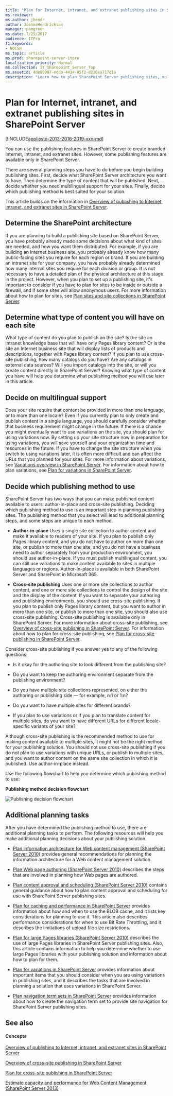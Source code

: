 ```yaml
---
title: "Plan for Internet, intranet, and extranet publishing sites in SharePoint Server"
ms.reviewer: 
ms.author: jhendr
author: JoanneHendrickson
manager: pamgreen
ms.date: 7/25/2017
audience: ITPro
f1.keywords:
- NOCSH
ms.topic: article
ms.prod: sharepoint-server-itpro
localization_priority: Normal
ms.collection: IT_Sharepoint_Server_Top
ms.assetid: 4de99997-edda-4414-85f2-d210ea717d1a
description: "Learn how to plan SharePoint Server publishing sites, multilingual support, and SharePoint Server cross-site publishing or author-in-place."
---
```


# Plan for Internet, intranet, and extranet publishing sites in SharePoint Server

[!INCLUDE[appliesto-2013-2016-2019-xxx-md](../includes/appliesto-2013-2016-2019-xxx-md.md)]
  
You can use the publishing features in SharePoint Server to create branded Internet, intranet, and extranet sites. However, some publishing features are available only in SharePoint Server.
  
There are several planning steps you have to do before you begin building publishing sites. First, decide what SharePoint Server architecture you want to have. Then determine the type of content that will be published. Next, decide whether you need multilingual support for your sites. Finally, decide which publishing method is best suited for your solution.
  
This article builds on the information in [Overview of publishing to Internet, intranet, and extranet sites in SharePoint Server](overview-of-publishing-to-internet-intranet-and-extranet-sites.md).
  
## Determine the SharePoint architecture

If you are planning to build a publishing site based on SharePoint Server, you have probably already made some decisions about what kind of sites are needed, and how you want them distributed. For example, if you are building an Internet business site, you probably already know how many public-facing sites you require for each region or brand. If you are building an intranet site for your company, you have probably already determined how many internal sites you require for each division or group. It is not necessary to have a detailed plan of the physical architecture at this stage in the project. However, when you plan to set up a publishing site, it's important to consider if you have to plan for sites to be inside or outside a firewall, and if some sites will allow anonymous users. For more information about how to plan for sites, see [Plan sites and site collections in SharePoint Server](../sites/plan-sites-and-site-collections.md).
  
## Determine what type of content you will have on each site

What type of content do you plan to publish on the site? Is the site an intranet knowledge base that will have only Pages library content? Or is the site an Internet business site that will display lists of products and descriptions, together with Pages library content? If you plan to use cross-site publishing, how many catalogs do you have? Are any catalogs in external data sources? Will you import catalogs into the site, or will you create content directly in SharePoint Server? Knowing what type of content you have will help you determine what publishing method you will use later in this article.
  
## Decide on multilingual support

Does your site require that content be provided in more than one language, or to more than one locale? Even if you currently plan to only create and publish content in a single language, you should carefully consider whether that business requirement might change in the future. If there is a chance you might eventually want to use variations on the site, you should plan for using variations now. By setting up your site structure now in preparation for using variations, you will save yourself and your organization time and resources in the future. If you have to change the site structure when you switch to using variations later, it is often more difficult and can affect the URLs that you planned for your sites. For more information about variations, see [Variations overview in SharePoint Server](variations-overview.md). For information about how to plan variations, see [Plan for variations in SharePoint Server](plan-for-variations.md).
  
## Decide which publishing method to use

SharePoint Server has two ways that you can make published content available to users: author-in-place and cross-site publishing. Deciding which publishing method to use is an important step in planning publishing sites. The publishing method that you select will lead to additional planning steps, and some steps are unique to each method.
  
- **Author-in-place** Uses a single site collection to author content and make it available to readers of your site. If you plan to publish only Pages library content, and you do not have to author on more than one site, or publish to more than one site, and you do not have a business need to author separately from your production environment, you should use author-in-place. If you must publish multilingual content, you can still use variations to make content available to sites in multiple languages or regions. Author-in-place is available in both SharePoint Server and SharePoint in Microsoft 365. 
    
- **Cross-site publishing** Uses one or more site collections to author content, and one or more site collections to control the design of the site and the display of the content. If you want to separate your authoring and publishing environments, you should use cross-site publishing. If you plan to publish only Pages library content, but you want to author in more than one site, or publish to more than one site, you should also use cross-site publishing. Cross-site publishing is available only in SharePoint Server. For more information about cross-site publishing, see [Overview of cross-site publishing in SharePoint Server](overview-of-cross-site-publishing.md). For information about how to plan for cross-site publishing, see [Plan for cross-site publishing in SharePoint Server](plan-for-cross-site-publishing.md).
    
Consider cross-site publishing if you answer yes to any of the following questions:
  
- Is it okay for the authoring site to look different from the publishing site?
    
- Do you want to keep the authoring environment separate from the publishing environment?
    
- Do you have multiple site collections represented, on either the authoring or publishing side — for example, n:1 or 1:n?
    
- Do you want to have multiple sites for different brands?
    
- If you plan to use variations or if you plan to translate content for multiple sites, do you want to have different URLs for different locale-specific variants of your site?
    
Although cross-site publishing is the recommended method to use for making content available to multiple sites, it might not be the right method for your publishing solution. You should not use cross-site publishing if you do not plan to use variations with unique URLs, or publish to multiple sites, and you want to author content on the same site collection in which it is published. Use author-in-place instead.
  
Use the following flowchart to help you determine which publishing method to use:
  
**Publishing method decision flowchart**

![Publishing decision flowchart](../media/PublishingDecisionFlowchart.gif)
  
## Additional planning tasks

After you have determined the publishing method to use, there are additional planning tasks to perform. The following resources will help you make additional planning decisions about your publishing solution.
  
- [Plan information architecture for Web content management (SharePoint Server 2010)](/previous-versions/office/sharepoint-server-2010/cc262873(v=office.14)) provides general recommendations for planning the information architecture for a Web content management solution. 
    
- [Plan Web page authoring (SharePoint Server 2010)](/previous-versions/office/sharepoint-server-2010/cc263367(v=office.14)) describes the steps that are involved in planning how Web pages are authored. 
    
- [Plan content approval and scheduling (SharePoint Server 2010)](/previous-versions/office/sharepoint-server-2010/cc263156(v=office.14)) contains general guidance about how to plan content approval and scheduling for use with SharePoint Server publishing sites. 
    
- [Plan for caching and performance in SharePoint Server](caching-and-performance-planning.md) provides information about how and when to use the BLOB cache, and it lists key considerations for planning to use it. This article also describes performance considerations for when to use Bit Rate Throttling, and it describes the limitations of upload file size restrictions. 
    
- [Plan for large Pages libraries (SharePoint Server 2010)](/previous-versions/office/sharepoint-server-2010/ee721053(v=office.14)) describes the use of large Pages libraries in SharePoint Server publishing sites. Also, this article contains information to help you determine whether to use large Pages libraries with your publishing solution and information about how to plan for them. 
    
- [Plan for variations in SharePoint Server](plan-for-variations.md) provides information about important items that you should consider when you are using variations in publishing sites, and it describes the tasks that are involved in planning a solution that uses variations in SharePoint Server. 
    
- [Plan navigation term sets in SharePoint Server](plan-navigation-term-sets.md) provides information about how to create the navigation term set to provide site navigation for SharePoint Server publishing sites. 
    
## See also

#### Concepts

[Overview of publishing to Internet, intranet, and extranet sites in SharePoint Server](overview-of-publishing-to-internet-intranet-and-extranet-sites.md)
  
[Overview of cross-site publishing in SharePoint Server](overview-of-cross-site-publishing.md)
  
[Plan for cross-site publishing in SharePoint Server](plan-for-cross-site-publishing.md)
  
[Estimate capacity and performance for Web Content Management (SharePoint Server 2013)](web-content-management-capacity-and-performance.md)

